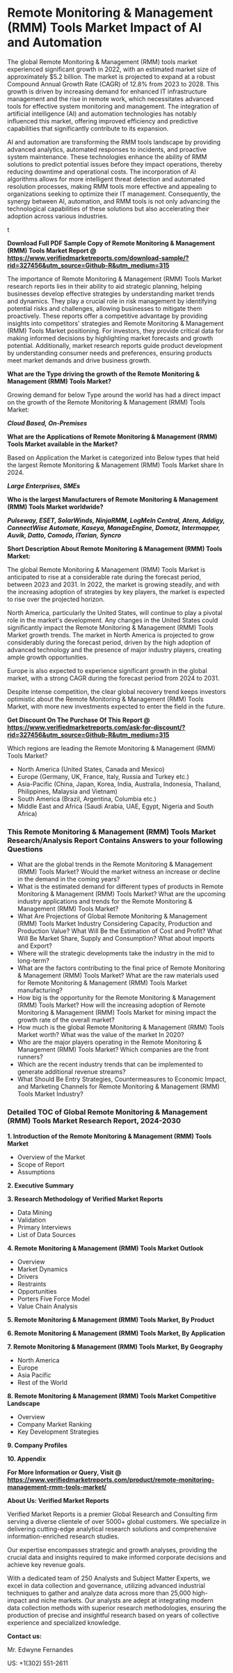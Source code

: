 <meta name="title" content="Global Remote Monitoring & Management (RMM) Tools Market Impact of AI and Automation"><meta name="description" content="The global Remote Monitoring & Management (RMM) tools market experienced significant growth in 2022, with an estimated market size of approximately $5.2 billion. The m"><meta name="title" content="Remote Monitoring & Management (RMM) Tools Market Size, Share, Scope, Trends, Growth, Opportunities, Analysis, Forecast"><h1>Remote Monitoring & Management (RMM) Tools Market Impact of AI and Automation</h1><p>The global Remote Monitoring & Management (RMM) tools market experienced significant growth in 2022, with an estimated market size of approximately $5.2 billion. The market is projected to expand at a robust Compound Annual Growth Rate (CAGR) of 12.8% from 2023 to 2028. This growth is driven by increasing demand for enhanced IT infrastructure management and the rise in remote work, which necessitates advanced tools for effective system monitoring and management. The integration of artificial intelligence (AI) and automation technologies has notably influenced this market, offering improved efficiency and predictive capabilities that significantly contribute to its expansion.</p><p>AI and automation are transforming the RMM tools landscape by providing advanced analytics, automated responses to incidents, and proactive system maintenance. These technologies enhance the ability of RMM solutions to predict potential issues before they impact operations, thereby reducing downtime and operational costs. The incorporation of AI algorithms allows for more intelligent threat detection and automated resolution processes, making RMM tools more effective and appealing to organizations seeking to optimize their IT management. Consequently, the synergy between AI, automation, and RMM tools is not only advancing the technological capabilities of these solutions but also accelerating their adoption across various industries.</p>t</p><p id="" class=""><strong>Download Full PDF Sample Copy of Remote Monitoring & Management (RMM) Tools Market Report @ <a href="https://www.verifiedmarketreports.com/download-sample/?rid=327456&utm_source=Github-R&utm_medium=315" target="_blank">https://www.verifiedmarketreports.com/download-sample/?rid=327456&utm_source=Github-R&utm_medium=315</a></strong></p><p>The importance of&nbsp;Remote Monitoring & Management (RMM) Tools Market research reports lies in their ability to aid strategic planning, helping businesses develop effective strategies by understanding market trends and dynamics. They play a crucial role in risk management by identifying potential risks and challenges, allowing businesses to mitigate them proactively. These reports offer a competitive advantage by providing insights into competitors' strategies and Remote Monitoring & Management (RMM) Tools Market positioning. For investors, they provide critical data for making informed decisions by highlighting market forecasts and growth potential. Additionally, market research reports guide product development by understanding consumer needs and preferences, ensuring products meet market demands and drive business growth.</p><p><strong>What are the&nbsp;Type driving the growth of the Remote Monitoring & Management (RMM) Tools Market?</strong></p><p id="" class="">Growing demand for below Type around the world has had a direct impact on the growth of the Remote Monitoring & Management (RMM) Tools Market:</p><em><strong>Cloud Based, On-Premises</strong></em></p><strong>What are the&nbsp;Applications&nbsp;of Remote Monitoring & Management (RMM) Tools Market available in the Market?</strong></p><p id="" class="">Based on Application the Market is categorized into Below types that held the largest Remote Monitoring & Management (RMM) Tools Market share In 2024.</p><em><strong>Large Enterprises, SMEs</strong></em></p><strong>Who is the largest Manufacturers of Remote Monitoring & Management (RMM) Tools Market worldwide?</strong></p><p><em><strong>Pulseway, ESET, SolarWinds, NinjaRMM, LogMeIn Central, Atera, Addigy, ConnectWise Automate, Kaseya, ManageEngine, Domotz, Intermapper, Auvik, Datto, Comodo, ITarian, Syncro</strong></em></p><p id="" class=""><strong>Short Description About Remote Monitoring & Management (RMM) Tools Market:</strong></p><p>The global Remote Monitoring & Management (RMM) Tools Market is anticipated to rise at a considerable rate during the forecast period, between 2023 and 2031. In 2022, the market is growing steadily, and with the increasing adoption of strategies by key players, the market is expected to rise over the projected horizon.</p><p>North America, particularly the United States, will continue to play a pivotal role in the market's development. Any changes in the United States could significantly impact the Remote Monitoring & Management (RMM) Tools Market growth trends. The market in North America is projected to grow considerably during the forecast period, driven by the high adoption of advanced technology and the presence of major industry players, creating ample growth opportunities.</p><p>Europe is also expected to experience significant growth in the global market, with a strong CAGR during the forecast period from 2024 to 2031.</p><p>Despite intense competition, the clear global recovery trend keeps investors optimistic about the Remote Monitoring & Management (RMM) Tools Market, with more new investments expected to enter the field in the future.</p><p id="" class=""><strong>Get Discount On The Purchase Of This Report @ <a href="https://www.verifiedmarketreports.com/ask-for-discount/?rid=327456&utm_source=Github-R&utm_medium=315" target="_blank">https://www.verifiedmarketreports.com/ask-for-discount/?rid=327456&utm_source=Github-R&utm_medium=315</a></strong></p>Which regions are leading the Remote Monitoring & Management (RMM) Tools Market?</p><ul><li>North America (United States, Canada and Mexico)</li><li>Europe (Germany, UK, France, Italy, Russia and Turkey etc.)</li><li>Asia-Pacific (China, Japan, Korea, India, Australia, Indonesia, Thailand, Philippines, Malaysia and Vietnam)</li><li>South America (Brazil, Argentina, Columbia etc.)</li><li>Middle East and Africa (Saudi Arabia, UAE, Egypt, Nigeria and South Africa)</li></ul><h3 id="" class="">This Remote Monitoring & Management (RMM) Tools Market Research/Analysis Report Contains Answers to your following Questions</h3><ul><li>What are the global trends in the Remote Monitoring & Management (RMM) Tools Market? Would the market witness an increase or decline in the demand in the coming years?</li><li>What is the estimated demand for different types of products in Remote Monitoring & Management (RMM) Tools Market? What are the upcoming industry applications and trends for the Remote Monitoring & Management (RMM) Tools Market?</li><li>What Are Projections of Global Remote Monitoring & Management (RMM) Tools Market Industry Considering Capacity, Production and Production Value? What Will Be the Estimation of Cost and Profit? What Will Be Market Share, Supply and Consumption? What about imports and Export?</li><li>Where will the strategic developments take the industry in the mid to long-term?</li><li>What are the factors contributing to the final price of Remote Monitoring & Management (RMM) Tools Market? What are the raw materials used for Remote Monitoring & Management (RMM) Tools Market manufacturing?</li><li>How big is the opportunity for the Remote Monitoring & Management (RMM) Tools Market? How will the increasing adoption of Remote Monitoring & Management (RMM) Tools Market for mining impact the growth rate of the overall market?</li><li>How much is the global Remote Monitoring & Management (RMM) Tools Market worth? What was the value of the market In 2020?</li><li>Who are the major players operating in the Remote Monitoring & Management (RMM) Tools Market? Which companies are the front runners?</li><li>Which are the recent industry trends that can be implemented to generate additional revenue streams?</li><li>What Should Be Entry Strategies, Countermeasures to Economic Impact, and Marketing Channels for Remote Monitoring & Management (RMM) Tools Market Industry?</li></ul><h3 id="" class="">Detailed TOC of Global Remote Monitoring & Management (RMM) Tools Market Research Report, 2024-2030</h3><p id="" class=""><strong>1. Introduction of the Remote Monitoring & Management (RMM) Tools Market</strong></p><ul><li>Overview of the Market</li><li>Scope of Report</li><li>Assumptions</li></ul><p id="" class=""><strong>2. Executive Summary</strong></p><p id="" class=""><strong>3. Research Methodology of Verified Market Reports</strong></p><ul><li>Data Mining</li><li>Validation</li><li>Primary Interviews</li><li>List of Data Sources</li></ul><p id="" class=""><strong>4. Remote Monitoring & Management (RMM) Tools Market Outlook</strong></p><ul><li>Overview</li><li>Market Dynamics</li><li>Drivers</li><li>Restraints</li><li>Opportunities</li><li>Porters Five Force Model</li><li>Value Chain Analysis</li></ul><p id="" class=""><strong>5. Remote Monitoring & Management (RMM) Tools Market, By Product</strong></p><p id="" class=""><strong>6. Remote Monitoring & Management (RMM) Tools Market, By Application</strong></p><p id="" class=""><strong>7. Remote Monitoring & Management (RMM) Tools Market, By Geography</strong></p><ul><li>North America</li><li>Europe</li><li>Asia Pacific</li><li>Rest of the World</li></ul><p id="" class=""><strong>8. Remote Monitoring & Management (RMM) Tools Market Competitive Landscape</strong></p><ul><li>Overview</li><li>Company Market Ranking</li><li>Key Development Strategies</li></ul><p id="" class=""><strong>9. Company Profiles</strong></p><p id="" class=""><strong>10. Appendix</strong></p><p id="" class=""><strong>For More Information or Query, Visit @ <a href="https://www.verifiedmarketreports.com/product/remote-monitoring-management-rmm-tools-market/" target="_blank">https://www.verifiedmarketreports.com/product/remote-monitoring-management-rmm-tools-market/</a></strong></p><p id="" class=""><strong>About Us: Verified Market Reports</strong></p><p id="" class="">Verified Market Reports is a premier Global Research and Consulting firm serving a diverse clientele of over 5000+ global customers. We specialize in delivering cutting-edge analytical research solutions and comprehensive information-enriched research studies.</p><p id="" class="">Our expertise encompasses strategic and growth analyses, providing the crucial data and insights required to make informed corporate decisions and achieve key revenue goals.</p><p id="" class="">With a dedicated team of 250 Analysts and Subject Matter Experts, we excel in data collection and governance, utilizing advanced industrial techniques to gather and analyze data across more than 25,000 high-impact and niche markets. Our analysts are adept at integrating modern data collection methods with superior research methodologies, ensuring the production of precise and insightful research based on years of collective experience and specialized knowledge.</p><p id="" class=""><strong>Contact us:</strong></p><p id="" class="">Mr. Edwyne Fernandes</p><p id="" class="">US: +1(302) 551-2611</p>